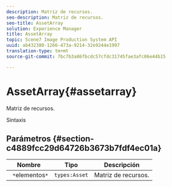 ```yaml
---
description: Matriz de recursos.
seo-description: Matriz de recursos.
seo-title: AssetArray
solution: Experience Manager
title: AssetArray
topic: Scene7 Image Production System API
uuid: ab432380-1266-473a-9214-32e9244e1997
translation-type: tm+mt
source-git-commit: 7bc7b3a86fbcdc57cfdc31745fae3afc06e44b15

---
```



# AssetArray{#assetarray}

Matriz de recursos.

Sintaxis

## Parámetros {#section-c4889fcc29d64726b3673b7fdf4ec01a}

| Nombre | Tipo | Descripción |
|---|---|---|
| ` *`elementos`*` | `types:Asset` | Matriz de recursos. |

